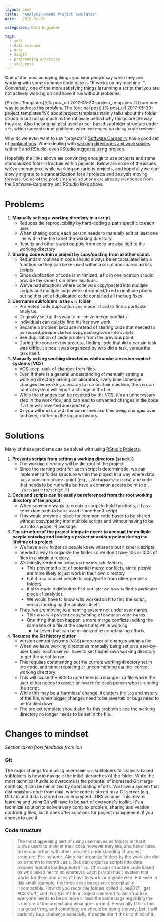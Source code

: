 ```yaml
---
layout: post
title:  "Analysis-Based Project Templates"
date:   2018-01-23

categories: Data Engineer

tags:
  - sdal
  - data science
  - dspg
  - dspg17
  - programming practices
  - sdal-post
---
```


One of the most annoying things you hear people say when they are working with some common code base is
"It works on my machine...".
Conversely, one of the more satisfying things is running a script that you are not actively working on and
have it run without problems.

[Project Templates]({% post_url 2017-05-30-project_templates %}) are one way to address this problem.
The [original post]({% post_url 2017-05-30-project_templates %}) about project templates mainly talks about the folder structure but not so much as the rationale behind why things are the way they are.
Also the original post used a user-based subfolder structure under `src`,
which caused some problems when we ended up doing code reviews.

Why do we even want to use "projects"?
[Software Carpentry](https://software-carpentry.org/) has a good set of [explanations](https://swcarpentry.github.io/r-novice-gapminder/02-project-intro/).
When dealing with [working directories and workspaces](https://support.rstudio.com/hc/en-us/articles/200711843-Working-Directories-and-Workspaces) within R and RStudio,
even RStudio suggests [using projects](https://support.rstudio.com/hc/en-us/articles/200526207).

<!-- more -->

Hopefully the links above are convincing enough to use projects and some standardized folder structure within projects.
Below are some of the issues we've encountered while working on various projects, and hopefully
we can slowly migrate to a standardization for all projects and analysis moving forward. 
Some of the problems and solutions are already mentioned from the Software-Carpentry and RStudio links above.

# Problems

1.  **Manually setting a working directory in a script.**
    - Reduces the reproducibility by hard-coding a path specific to each user.
    - When sharing code, each person needs to manually edit at least one line within the file to set the working directory.
    - Results and other saved outputs from code are also tied to the working directory
2.  **Sharing code within a project by copy/pasting from another script.**
    - Redundant routines in code should always be encapsulated into a function so they can be re-used within a script and shared across scripts.
    - Since duplication of code is minimized, a fix in one location should provide the same fix in other locations.
    - We've had situations where code was copy/pasted into multiple scripts and multiple bugs were introduced/fixed in multiple places but neither set of duplicated code contained all the bug fixes.
3.  **Username subfolders in the `src` folder**
    - Promoted code duplication and made it hard to find a particular analysis.
    - Originally set up this way to minimize merge conflicts
    - Individuals can quickly find his/her own work
    - Became a problem because instead of sharing code that needed to be reused, people started copy/pasting code into scripts
    - See duplication of code problem from the previous point
    - During the code review process, finding code that did a certain task was difficult since it was organized by
    who did a task, versus the task itself.
4.  **Manually setting working directories while under a version control systems (VCS)**
    - VCS keep track of changes from files.
    - Even if there is a general understanding of manually setting a working directory among collaborators,
every time someone changes the working directory to run on their machine,
the version control system will report a change in the file.
    - While the changes can be reverted by the VCS, it's an unnecessary step in the work flow,
and can lead to unwanted changes in the code if a file was reverted unexpectedly.
    - Or you will end up with the same lines and files being changed over and over, cluttering the log and history.

# Solutions

Many of these problems can be solved with using [RStudio Projects](https://support.rstudio.com/hc/en-us/articles/200526207).

1. **Prevents scripts from setting a working directory (`setwd()`)**
    - The working directory will be the root of the project.
    - Since the starting point for each script is deterministic, we can implement a folder structure within the project in a way
where data has a common access point (e.g., `./data/path/to/data`) and code that needs to be run will also have a common access point (e.g., `./src/path/to/script.R`)
2. **Code and scripts can be easily be referenced from the root working directory of the project**
    - When someone wants to create a script to hold functions, it has a consistent path to be `source`d in another R script
    - This would provide a place for common code bases to be shared without copy/pasting into multiple scripts and
without having to be put into a proper R package.
3. **The structure of the project template needs to account for multiple people entering and leaving a project at various points during the lifetime of a project**
    - We have a `src` folder so people knew where to put his/her `R` scripts
    - needed a way to organize the folder so we don't have 10s or 100s of files in a single directory.
    - We initially settled on using user name sub-folders.
        - This prevented a lot of potential merge conflicts, since people are more likely to just work in their own directory
        - but it also caused people to copy/paste from other people's folders.
        - It also made it difficult to find out later on how to find a particular piece of analytics.
        - We would have to know who worked on it to find the script, versus looking up the analysis itself.
    - Thus, we are moving to a naming system not under user names.
        - This also will prevent copy/pasting of common code bases.
        - One thing that can happen is more merge conflicts (editing the same line of a file at the same time) while working
            - but even that can be minimized by coordinating efforts.
4. **Reduces the Git history clutter**
    - Version control systems (VCS) keep track of changes within a file.
    - When we have working directories manually being set on a user-by-user basis, each user will have to set his/her own working directory
to get the script to run.
    - This requires commenting out the current working directory set in the code,
and either replacing or uncommenting out the 'correct' working directory.
    - This will cause the VCS to note there is a change in a file where the user either needs to `commit` or `revert` for each person who is running the script.
    - While this may be a 'harmless' change, it clutters the `log` and history of the file, when bigger changes need to be reverted or bugs need to be tracked down.
    - The project template should also fix this problem since the working directory no longer needs to be set in the file.

# Changes to mindset

*Section taken from feedback from Ian*

### Git
The major change from using username `src` subfolders to analysis-based subfolders is how to navigate the initial hierarchies of the folder.
While the most technical hurdle to overcome is the potential of increased Git merge conflicts,
it can be minimized by coordinating efforts.
We have a system that distinguishes code from data, where code is stored on a Git server (e.g., GitLab) and data is stored on an encrypted LUKS volume.
This means learning and using Git will have to be part of everyone's toolkit.
It's a technical solution to solve a very complex problem, sharing and version controlling files,
but it does offer solutions for project management, if you choose to use it.

### Code structure


> The most appealing part of using usernames as folders is that it allows users to think of their code however they like, and never need to reconcile that with other people's understanding of project structure. For instance, Alice can organize folders by the work she did on a month to month basis. Bob can organize scripts into data processing/data loading/plots/misc. Chris can structure code based on who asked her to do whatever. Each person has a system that works for them and doesn't have to work for anyone else.
> But even in this small example, the three code bases are conceptually incompatible. How do you reconcile folders called 'June2017', 'get ACS stuff', and 'For Sallie'? In a project-centered folder structure, everyone needs to be on more or less the same page regarding the structure of the project and what goes on in it. Personally I think this is a good thing, and something we should be doing anyway, but it will certainly be a challenge especially if people don't think to think of it.
```
